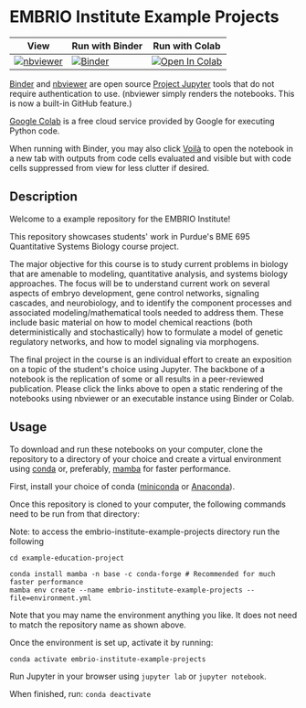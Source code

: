 # EMBRIO Institute Example Projects

 **View** | **Run with Binder** | **Run with Colab** |
| --- | --- | --- |
| [![nbviewer](https://raw.githubusercontent.com/jupyter/design/master/logos/Badges/nbviewer_badge.svg)](https://nbviewer.jupyter.org/github/EMBRIO-Institute/example-education-project/) | [![Binder](https://mybinder.org/badge_logo.svg)](https://mybinder.org/v2/gh/EMBRIO-Institute/example-education-project/HEAD) | [![Open In Colab](https://colab.research.google.com/assets/colab-badge.svg)](https://colab.research.google.com/github/EMBRIO-Institute/example-education-project) |


[Binder](https://jupyter.org/binder) and [nbviewer](https://nbviewer.jupyter.org/) are open source [Project Jupyter](https://jupyter.org/index.html) tools that do not require authentication to use. (nbviewer simply renders the notebooks. This is now a built-in GitHub feature.)

[Google Colab](https://colab.research.google.com/notebooks/intro.ipynb) is a free cloud service provided by Google for executing Python code.

When running with Binder, you may also click [Voilà](https://voila.readthedocs.io/en/latest/?badge=latest) to open the notebook in a new tab with outputs from code cells evaluated and visible but with code cells suppressed from view for less clutter if desired.

## Description

Welcome to a example repository for the EMBRIO Institute!

This repository showcases students' work in Purdue's BME 695 Quantitative Systems Biology course project.

The major objective for this course is to study current problems in biology that are amenable to modeling, quantitative analysis, and systems biology approaches. The focus will be to understand current work on several aspects of embryo development, gene control networks, signaling cascades, and neurobiology, and to identify the component processes and associated modeling/mathematical tools needed to address them. These include basic material on how to model chemical reactions (both deterministically and stochastically) how to formulate a model of genetic regulatory networks, and how to model signaling via morphogens.

The final project in the course is an individual effort to create an exposition on a topic of the student's choice using Jupyter. The backbone of a notebook is the replication of some or all results in a peer-reviewed publication. Please click the links above to open a static rendering of the notebooks using nbviewer or an executable instance using Binder or Colab.

## Usage

To download and run these notebooks on your computer, clone the repository to a directory of your choice and create a virtual environment using [conda](https://docs.conda.io/projects/conda/en/latest/#) or, preferably, [mamba](https://mamba.readthedocs.io/en/latest/) for faster performance.

First, install your choice of conda ([miniconda](https://docs.conda.io/en/latest/miniconda.html#) or [Anaconda](https://www.anaconda.com/products/individual)).

Once this repository is cloned to your computer, the following commands need to be run from that directory:

Note: to access the embrio-institute-example-projects directory run the following

```
cd example-education-project
```

```
conda install mamba -n base -c conda-forge # Recommended for much faster performance
mamba env create --name embrio-institute-example-projects --file=environment.yml
```

Note that you may name the environment anything you like. It does not need to match the repository name as shown above.

Once the environment is set up, activate it by running:

`conda activate embrio-institute-example-projects`

Run Jupyter in your browser using `jupyter lab` or `jupyter notebook`.

When finished, run:
`conda deactivate`
